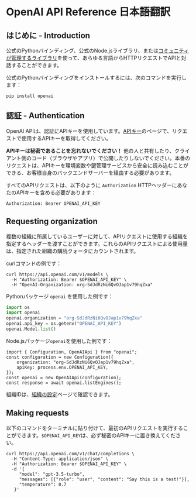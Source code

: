 # OpenAI API Reference 日本語翻訳

## はじめに - Introduction

公式のPythonバインディング、公式のNode.jsライブラリ、または[コミュニティが管理するライブラリ](https://platform.openai.com/docs/libraries/community-libraries)を使って、あらゆる言語からHTTPリクエストでAPIと対話することができます。

公式のPythonバインディングをインストールするには、次のコマンドを実行します：

```bash
pip install openai
```

## 認証 - Authentication

OpenAI APIは、認証にAPIキーを使用しています。[APIキー](https://platform.openai.com/account/api-keys)のページで、リクエストで使用するAPIキーを取得してください。

__APIキーは秘密であることを忘れないでください！__ 他の人と共有したり、クライアント側のコード（ブラウザやアプリ）で公開したりしないでください。本番のリクエストは、APIキーを環境変数や鍵管理サービスから安全に読み込むことができる、お客様自身のバックエンドサーバーを経由する必要があります。

すべてのAPIリクエストは、以下のように `Authorization` HTTPヘッダーにあなたのAPIキーを含める必要があります：
```
Authorization: Bearer OPENAI_API_KEY
```

## Requesting organization

複数の組織に所属しているユーザーに対して、APIリクエストに使用する組織を指定するヘッダーを渡すことができます。これらのAPIリクエストによる使用量は、指定された組織の購読クォータにカウントされます。

curlコマンドの例です：

```curl
curl https://api.openai.com/v1/models \
  -H "Authorization: Bearer $OPENAI_API_KEY" \
  -H "OpenAI-Organization: org-SdJdRzNi6QvOJap1v79hqZxa"
```


Pythonパッケージ `openai` を使用した例です：

```Python
import os
import openai
openai.organization = "org-SdJdRzNi6QvOJap1v79hqZxa"
openai.api_key = os.getenv("OPENAI_API_KEY")
openai.Model.list()
```

Node.jsパッケージ`openai`を使用した例です：
```Node
import { Configuration, OpenAIApi } from "openai";
const configuration = new Configuration({
    organization: "org-SdJdRzNi6QvOJap1v79hqZxa",
    apiKey: process.env.OPENAI_API_KEY,
});
const openai = new OpenAIApi(configuration);
const response = await openai.listEngines();
```


組織IDは、[組織の設定](https://platform.openai.com/account/org-settings)ページで確認できます。


## Making requests

以下のコマンドをターミナルに貼り付けて、最初のAPIリクエストを実行することができます。`$OPENAI_API_KEY`は、必ず秘密のAPIキーに置き換えてください。


```curl
curl https://api.openai.com/v1/chat/completions \
  -H "Content-Type: application/json" \
  -H "Authorization: Bearer $OPENAI_API_KEY" \
  -d '{
     "model": "gpt-3.5-turbo",
     "messages": [{"role": "user", "content": "Say this is a test!"}],
     "temperature": 0.7
   }'
```